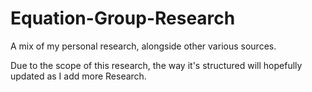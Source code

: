 # Equation-Group-Research
A mix of my personal research, alongside other various sources. 

Due to the scope of this research, the way it's structured will hopefully updated as I add more Research.
